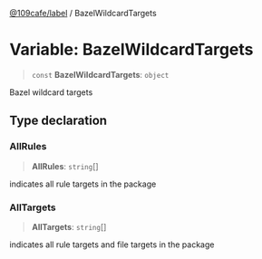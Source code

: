 [@109cafe/label](index.md) / BazelWildcardTargets

# Variable: BazelWildcardTargets

> `const` **BazelWildcardTargets**: `object`

Bazel wildcard targets

## Type declaration

### AllRules

> **AllRules**: `string`[]

indicates all rule targets in the package

### AllTargets

> **AllTargets**: `string`[]

indicates all rule targets and file targets in the package
